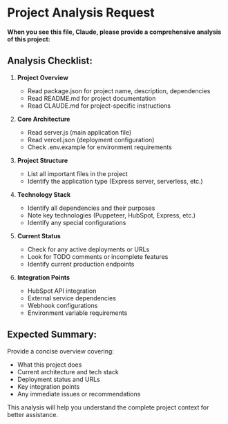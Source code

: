 # Project Analysis Request

**When you see this file, Claude, please provide a comprehensive analysis of this project:**

## Analysis Checklist:

1. **Project Overview** 
   - Read package.json for project name, description, dependencies
   - Read README.md for project documentation
   - Read CLAUDE.md for project-specific instructions

2. **Core Architecture**
   - Read server.js (main application file)
   - Read vercel.json (deployment configuration)
   - Check .env.example for environment requirements

3. **Project Structure**
   - List all important files in the project
   - Identify the application type (Express server, serverless, etc.)

4. **Technology Stack**
   - Identify all dependencies and their purposes
   - Note key technologies (Puppeteer, HubSpot, Express, etc.)
   - Identify any special configurations

5. **Current Status** 
   - Check for any active deployments or URLs
   - Look for TODO comments or incomplete features
   - Identify current production endpoints

6. **Integration Points**
   - HubSpot API integration
   - External service dependencies  
   - Webhook configurations
   - Environment variable requirements

## Expected Summary:
Provide a concise overview covering:
- What this project does
- Current architecture and tech stack
- Deployment status and URLs
- Key integration points
- Any immediate issues or recommendations

This analysis will help you understand the complete project context for better assistance.
